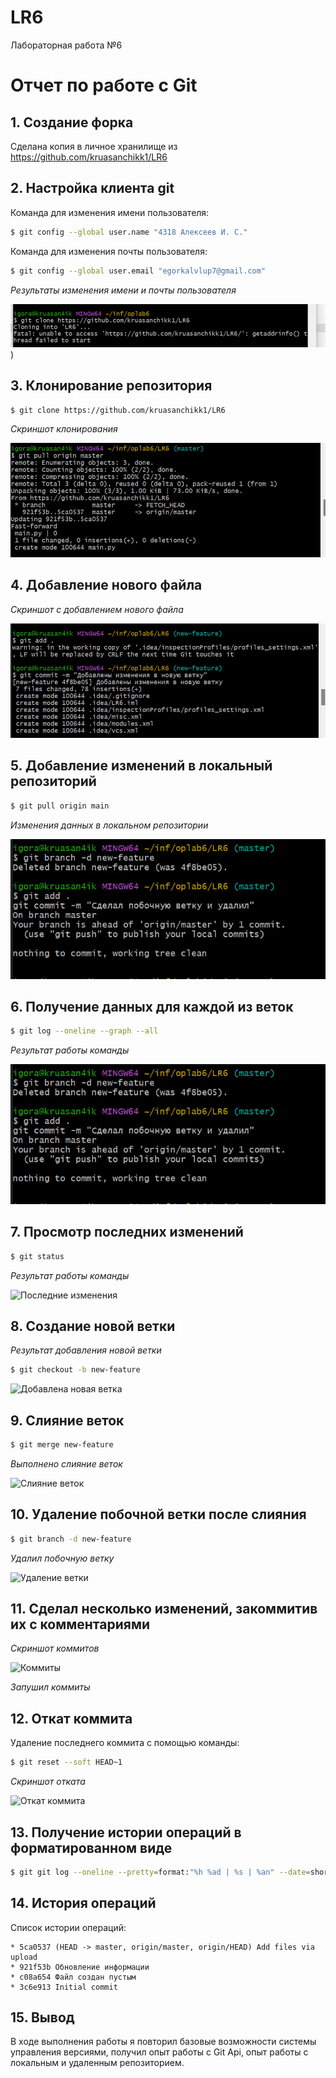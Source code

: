 # LR6
Лабораторная работа №6
# Отчет по работе с Git

## 1. Создание форка
Сделана копия в личное хранилище из https://github.com/kruasanchikk1/LR6

## 2. Настройка клиента git
Команда для изменения имени пользователя:

```bash
$ git config --global user.name "4318 Алексеев И. С."
```
Команда для изменения почты пользователя:

```bash
$ git config --global user.email "egorkalvlup7@gmail.com"
```
*Результаты изменения имени и почты пользователя*  


![Результаты изменения](photo_1.jpg)
)

## 3. Клонирование репозитория

```bash
$ git clone https://github.com/kruasanchikk1/LR6
```
*Скриншот клонирования* 

![Клонирование репозитория](photo_2.jpg)

## 4. Добавление нового файла
*Скриншот с добавлением нового файла*


![Добавление нового файла](photo_3.jpg)

## 5. Добавление изменений в локальный репозиторий

```bash
$ git pull origin main
```
*Изменения данных в локальном репозитории*


![Скриншот pull-а](photo_4.jpg)

## 6. Получение данных для каждой из веток

```bash
$ git log --oneline --graph --all

```
*Результат работы команды*


![Данные из веток](photo_5.jpg)

## 7. Просмотр последних изменений

```bash
$ git status
```
*Результат работы команды*


![Последние изменения](photo_6.jpg)

## 8. Создание новой ветки
*Результат добавления новой ветки*
```bash
$ git checkout -b new-feature
```
![Добавлена новая ветка](photo_7.jpg)

## 9. Слияние веток

```bash
$ git merge new-feature
```
*Выполнено слияние веток*

![Слияние веток](photo_8.jpg)


## 10. Удаление побочной ветки после слияния

```bash
$ git branch -d new-feature
```
*Удалил побочную ветку*


![Удаление ветки](photo_9.jpg)

## 11. Сделал несколько изменений, закоммитив их с комментариями

*Скриншот коммитов*


![Коммиты](photo_10.jpg)

*Запушил коммиты*

## 12. Откат коммита
Удаление последнего коммита с помощью команды:

```bash
$ git reset --soft HEAD~1
```
*Скриншот отката*

![Откат коммита](./photos/11.png)

## 13. Получение истории операций в форматированном виде

```bash
$ git git log --oneline --pretty=format:"%h %ad | %s | %an" --date=short
```

## 14. История операций
Список истории операций:
```
* 5ca0537 (HEAD -> master, origin/master, origin/HEAD) Add files via upload
* 921f53b Обновление информации
* c08a654 Файл создан пустым
* 3c6e913 Initial commit

```

## 15. Вывод
В ходе выполнения работы я повторил базовые возможности системы управления версиями, получил опыт работы с Git Api, опыт работы с локальным и удаленным репозиторием.
